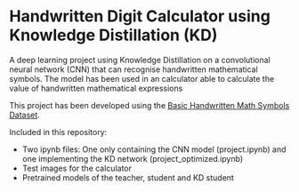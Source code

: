 # Handwritten Digit Calculator using Knowledge Distillation (KD)
A deep learning project using Knowledge Distillation on a convolutional neural network (CNN) that can recognise handwritten mathematical symbols. The model has been used in an calculator able to calculate the value of handwritten mathematical expressions

This project has been developed using the [Basic Handwritten Math Symbols Dataset](https://github.com/wblachowski/bhmsds?fbclid=IwAR2WbJRLMxecP4a41iTjJR-_idug6anFvjFdz8XyinaZV7gA8OFwaah7MR8).


Included in this repository:
- Two ipynb files: One only containing the CNN model (project.ipynb) and one implementing the KD network (project_optimized.ipynb) 
- Test images for the calculator 
- Pretrained models of the teacher, student and KD student 
